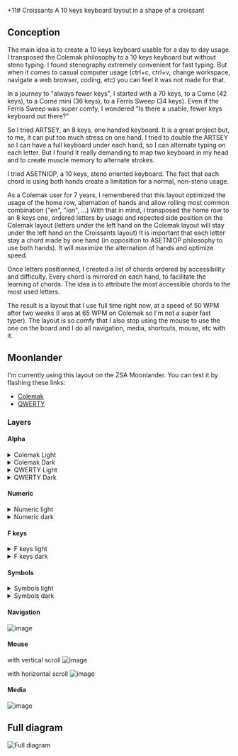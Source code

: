 +11# Croissants
A 10 keys keyboard layout in a shape of a croissant

## Conception
The main idea is to create a 10 keys keyboard usable for a day to day usage.
I transposed the Colemak philosophy to a 10 keys keyboard but without steno typing.
I found stenography extremely convenient for fast typing.
But when it comes to casual computer usage (ctrl+c, ctrl+v, change workspace, navigate a web browser, coding, etc) you can feel it was not made for that.

In a journey to "always fewer keys", I started with a 70 keys, to a Corne (42 keys), to a Corne mini (36 keys), to a Ferris Sweep (34 keys).
Even if the Ferris Sweep was super comfy, I wondered "Is there a usable, fewer keys keyboard out there?"

So I tried ARTSEY, an 8 keys, one handed keyboard.
It is a great project but, to me, it can put too much stress on one hand.
I tried to double the ARTSEY so I can have a full keyboard under each hand, so I can alternate typing on each letter.
But I found it really demanding to map two keyboard in my head and to create muscle memory to alternate strokes.

I tried ASETNIOP, a 10 keys, steno oriented keyboard.
The fact that each chord is using both hands create a limitation for a normal, non-steno usage.

As a Colemak user for 7 years, I remembered that this layout optimized the usage of the home row, alternation of hands and allow rolling most common combination ("en", "ion", ...)
With that in mind, I transposed the home row to an 8 keys one, ordered letters by usage and repected side position on the Colemak layout (letters under the left hand on the Colemak layout will stay under the left hand on the Croissants layout)
It is important that each letter stay a chord made by one hand (in opposition to ASETNIOP philosophy to use both hands). It will maximize the alternation of hands and optimize speed.

Once letters positionned, I created a list of chords ordered by accessibility and difficulty.
Every chord is mirrored on each hand, to facilitate the learning of chords.
The idea is to attribute the most accessible chords to the most used letters.

The result is a layout that I use full time right now, at a speed of 50 WPM after two weeks (I was at 65 WPM on Colemak so I'm not a super fast typer).
The layout is so comfy that I also stop using the mouse to use the one on the board and I do all navigation, media, shortcuts, mouse, etc with it.

## Moonlander
I'm currently using this layout on the ZSA Moonlander.
You can test it by flashing these links: 
- [Colemak](https://configure.zsa.io/moonlander/layouts/JzzyW/latest/0)
- [QWERTY](https://configure.zsa.io/moonlander/layouts/jvDM7/latest/0)

### Layers
#### Alpha
<details>
  <summary>Colemak Light</summary>
  ![Colemak](https://github.com/edjubert/croissants/assets/16240724/3628ac7a-907f-4b69-ab73-bb632b42b700)
</details>


<details>
  <summary>Colemak Dark</summary>
  ![Colemak dark](https://github.com/edjubert/croissants/assets/16240724/1b098ea1-589d-49c0-aef4-66ab52f01c73)
</details>


<details>
  <summary>QWERTY Light</summary>
  ![Qwerty](https://github.com/edjubert/croissants/assets/16240724/fabbc73d-3640-41bc-9b3d-863c63aee5a5)
</details>


<details>
  <summary>QWERTY Dark</summary>
  ![Qwerty dark](https://github.com/edjubert/croissants/assets/16240724/4f9fcfc5-5d6b-43f5-970c-f9c7c67c077a)
</details>

#### Numeric
<details>
  <summary>Numeric light</summary>
  ![numeric drawio](https://github.com/edjubert/croissants/assets/16240724/01031c4e-b205-4080-8957-69754e8dee38)
</details>

<details>
  <summary>Numeric dark</summary>
  ![numeric dark drawio](https://github.com/edjubert/croissants/assets/16240724/581d2575-7f4a-428c-83dd-c944cda9c5d4)
</details>

#### F keys
<details>
  <summary>F keys light</summary>
  ![f keys drawio](https://github.com/edjubert/croissants/assets/16240724/5a1f8708-7bdd-4d14-8543-6e6434a2a046)
</details>

<details>
  <summary>F keys dark</summary>
  ![f keys dark drawio](https://github.com/edjubert/croissants/assets/16240724/8de9cb66-b789-4642-a851-a3bb35ef9e52)
</details>


#### Symbols
<details>
  <summary>Symbols light</summary>
  ![symbols drawio](https://github.com/edjubert/croissants/assets/16240724/20ccf5be-e712-4f5e-8f20-90f3d17e6a9c)
</details>

<details>
  <summary>Symbols dark</summary>
  ![symbols dark drawio](https://github.com/edjubert/croissants/assets/16240724/076087b0-2149-48e5-b792-22ee569498cb)
</details>

#### Navigation
![image](https://github.com/edjubert/croissants/assets/16240724/c7910360-cb6d-4e05-8bb5-03a5629e60d0)

#### Mouse
with vertical scroll
![image](https://github.com/edjubert/croissants/assets/16240724/2a97ba84-24c1-4f9c-adb0-93b1ffca856e)

with horizontal scroll
![image](https://github.com/edjubert/croissants/assets/16240724/0e808fb2-8ef2-44fd-94ce-f4cc9ce2153a)

#### Media
![image](https://github.com/edjubert/croissants/assets/16240724/73c462bf-10f7-41ea-8faf-5bdeab569847)

## Full diagram
![Full diagram](https://github.com/edjubert/croissants/assets/16240724/cfdc220f-fdaf-4a20-bf60-1ee248e95208)
